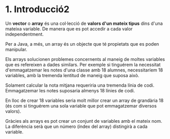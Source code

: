 # 1. Introducció2

Un **vector** o **array** és una col·lecció de **valors d'un mateix tipus** dins d'una mateixa variable. De manera que es pot accedir a cada valor independentment.

Per a Java, a més, un array és un objecte que té propietats que es poden manipular.

Els arrays solucionen problemes concernents al maneig de moltes variables que es refereixen a dades similars.
Per exemple si tinguérem la necessitat d'emmagatzemar les notes d'una classe amb 18 alumnes, necessitaríem 18 variables, amb la tremenda lentitud de maneig que suposa això.

Solament calcular la nota mitjana requeriria una tremenda línia de codi. Emmagatzemar les notes suposaria almenys 18 línies de codi.

En lloc de crear 18 variables seria molt millor crear un array de grandària 18 (és com si tinguérem una sola variable que pot emmagatzemar diversos valors).

Gràcies als arrays es pot crear un conjunt de variables amb el mateix nom. La diferència serà que un número (índex del array) distingirà a cada variable.
